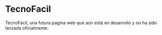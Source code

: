 # TecnoFacil
TecnoFacil, una futura pagina web que aún está en desarrollo y no ha sido lanzada oficialmente.
